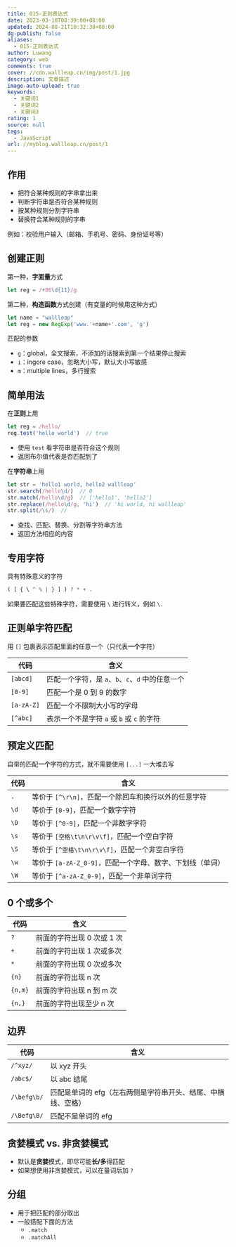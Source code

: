 ```yaml
---
title: 015-正则表达式
date: 2023-03-10T08:39:00+08:00
updated: 2024-08-21T10:32:38+08:00
dg-publish: false
aliases:
  - 015-正则表达式
author: Luwang
category: web
comments: true
cover: //cdn.wallleap.cn/img/post/1.jpg
description: 文章描述
image-auto-upload: true
keywords:
  - 关键词1
  - 关键词2
  - 关键词3
rating: 1
source: null
tags:
  - JavaScript
url: //myblog.wallleap.cn/post/1
---
```


## 作用

- 把符合某种规则的字串拿出来
- 判断字符串是否符合某种规则
- 按某种规则分割字符串
- 替换符合某种规则的字串

例如：校验用户输入（邮箱、手机号、密码、身份证号等）

## 创建正则

第一种，**字面量**方式

```js
let reg = /+86\d{11}/g
```

第二种，**构造函数**方式创建（有变量的时候用这种方式）

```js
let name = "wallleap"
let reg = new RegExp('www.'+name+'.com', 'g')
```

匹配的参数

- `g`：global，全文搜索，不添加的话搜索到第一个结果停止搜索
- `i`：ingore case，忽略大小写，默认大小写敏感
- `m`：multiple lines，多行搜索

## 简单用法

在**正则**上用

```js
let reg = /hello/
reg.test('hello world')  // true
```

- 使用 `test` 看字符串是否符合这个规则
- 返回布尔值代表是否匹配到了

在**字符串**上用

```js
let str = 'hello1 world, hello2 wallleap'
str.search(/hello\d/)  // 0
str.match(/hello\d/g)  // ['hello1', 'hello2']
str.replace(/hello\d/g, 'hi')  // 'hi world, hi wallleap'
str.split(/\s/)  // 
```

- 查找、匹配、替换、分割等字符串方法
- 返回方法相应的内容

## 专用字符

具有特殊意义的字符

```js
( [ { \ ^ % | } ] ) ? * + .
```

如果要匹配这些特殊字符，需要使用 `\` 进行转义，例如 `\.`

## 正则单字符匹配

用 `[]` 包裹表示匹配里面的任意一个（只代表**一个**字符）

| 代码         | 含义                              |
| ---------- | ------------------------------- |
| `[abcd]`   | 匹配一个字符，是 `a`、`b`、`c`、`d` 中的任意一个 |
| `[0-9]`    | 匹配一个是 0 到 9 的数字                 |
| `[a-zA-Z]` | 匹配一个不限制大小写的字母                   |
| `[^abc]`   | 表示一个不是字符 `a` 或 `b` 或 `c` 的字符    |

## 预定义匹配

自带的匹配**一个**字符的方式，就不需要使用 `[...]` 一大堆去写

| 代码   | 含义                                   |
| ---- | ------------------------------------ |
| `.`  | 等价于 `[^\r\n]`，匹配一个除回车和换行以外的任意字符      |
| `\d` | 等价于 `[0-9]`，匹配一个数字字符                 |
| `\D` | 等价于 `[^0-9]`，匹配一个非数字字符               |
| `\s` | 等价于 `[空格\t\n\r\v\f]`，匹配一个空白字符        |
| `\S` | 等价于 `[^空格\t\n\r\v\f]`，匹配一个非空白字符      |
| `\w` | 等价于 `[a-zA-Z_0-9]`，匹配一个字母、数字、下划线（单词） |
| `\W` | 等价于 `[^a-zA-Z_0-9]`，匹配一个非单词字符        |

## 0 个或多个

| 代码      | 含义               |
| ------- | ---------------- |
| `?`     | 前面的字符出现 0 次或 1 次 |
| `+`     | 前面的字符出现 1 次或多次   |
| `*`     | 前面的字符出现 0 次或多次   |
| `{n}`   | 前面的字符出现 n 次      |
| `{n,m}` | 前面的字符出现 n 到 m 次  |
| `{n,}`  | 前面的字符出现至少 n 次    |

## 边界

| 代码          | 含义                               |
| ----------- | -------------------------------- |
| `/^xyz/`    | 以 xyz 开头                         |
| `/abc$/`    | 以 abc 结尾                         |
| `/\befg\b/` | 匹配是单词的 efg（左右两侧是字符串开头、结尾、中横线、空格） |
| `/\Befg\B/` | 匹配不是单词的 efg                      |

## 贪婪模式 vs. 非贪婪模式

- 默认是**贪婪**模式，即尽可能**长/多**得匹配
- 如果想使用非贪婪模式，可以在量词后加 `?`

## 分组

- 用于把匹配的部分取出
- 一般搭配下面的方法
	- `.match`
	- `.matchAll`
